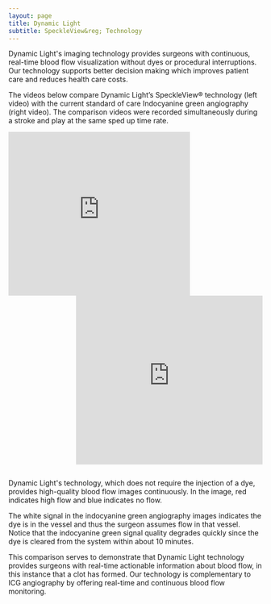 ```yaml
---
layout: page
title: Dynamic Light
subtitle: SpeckleView&reg; Technology
---
```


<div>
  <p>
   Dynamic Light's imaging technology provides surgeons with continuous, real-time blood flow visualization without dyes or procedural interruptions. Our technology supports better decision making which improves patient care and reduces health care costs.
  </p>
  <p>
  The videos below compare Dynamic Light’s SpeckleView&reg; technology (left video) with the current standard of care Indocyanine green angiography (right video). The comparison videos were recorded simultaneously during a stroke and play at the same sped up time rate.
 </p>
</div>

<div style="float:left;width:auto;"> 
<iframe src="https://player.vimeo.com/video/624613756?h=bbf52145c6&amp;badge=0&amp;autopause=0&amp;player_id=0&amp;app_id=58479;autoplay=1;loop=1" width="360" height="325" frameborder="0" allow="autoplay; fullscreen; picture-in-picture" allowfullscreen title="Speckle_2_Occlusion_cropped.mp4"></iframe>
</div>
  <div style="float:right;width:auto;"> 
<iframe src="https://player.vimeo.com/video/624636555?h=b23467bc23&amp;badge=0&amp;autopause=0&amp;player_id=0&amp;app_id=58479;autoplay=1;loop=1" width="370" height="335" frameborder="0" allow="autoplay; fullscreen; picture-in-picture" allowfullscreen title="ICG_2_Occlusion_cropped_V2.mp4"></iframe>
</div> 
<div style="clear:both;height:1em;"></div>
  <p>
     Dynamic Light's technology, which does not require the injection of a dye, provides high-quality blood flow images continuously. In the image, red indicates high flow and blue indicates no flow.
  </p>
  <p>
    The white signal in the indocyanine green angiography images indicates the dye is in the vessel and thus the surgeon assumes flow in that vessel. Notice that the indocyanine green signal quality degrades quickly since the dye is cleared from the system within about 10 minutes.
  </p>
  <p>
    This comparison serves to demonstrate that Dynamic Light technology provides surgeons with real-time actionable information about blood flow, in this instance that a clot has formed. Our technology is complementary to ICG angiography by offering real-time and continuous blood flow monitoring.
  </p>
